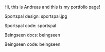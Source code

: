 Hi, this is Andreas and this is my portfolio page!

Sportspal design: sportspal.jpg

Sportspal code: sportspal

Beingseen docs: beingseen

Beingseen code: beingseen
